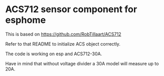# ACS712 sensor component for esphome

This is based on https://github.com/RobTillaart/ACS712

Refer to that README to initialize ACS object correctly.

The code is working on esp and ACS712-30A.

Have in mind that without voltage divider a 30A model will measure up to 20A.
